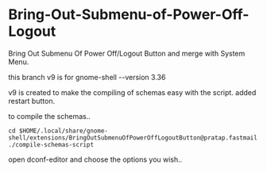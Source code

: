 # Bring-Out-Submenu-of-Power-Off-Logout  
Bring Out Submenu Of Power Off/Logout Button and merge with System Menu.

this branch v9 is for gnome-shell --version 3.36

v9 is created to make the compiling of schemas easy with the script.
added restart button.

to compile the schemas..
````
cd $HOME/.local/share/gnome-shell/extensions/BringOutSubmenuOfPowerOffLogoutButton@pratap.fastmail.fm
./compile-schemas-script
````
open dconf-editor and choose the options you wish..
